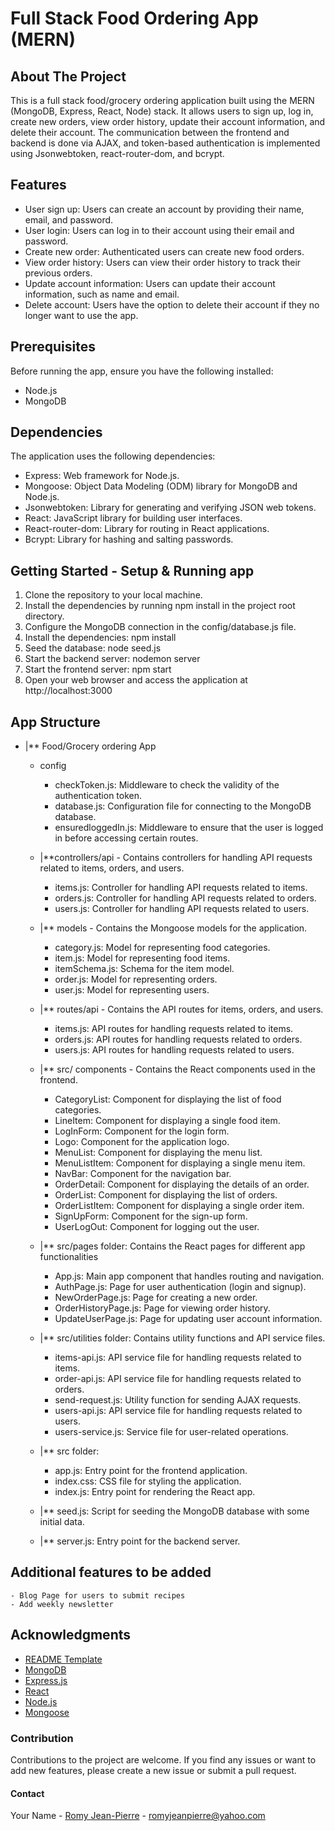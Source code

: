 # Full Stack Food Ordering App (MERN)

## About The Project

This is a full stack food/grocery ordering application built using the MERN (MongoDB, Express, React, Node) stack. It allows users to sign up, log in, create new orders, view order history, update their account information, and delete their account. The communication between the frontend and backend is done via AJAX, and token-based authentication is implemented using Jsonwebtoken, react-router-dom, and bcrypt.

## Features

* User sign up: Users can create an account by providing their name, email, and password.
* User login: Users can log in to their account using their email and password.
* Create new order: Authenticated users can create new food orders.
* View order history: Users can view their order history to track their previous orders.
* Update account information: Users can update their account information, such as name and email.
* Delete account: Users have the option to delete their account if they no longer want to use the app.



## Prerequisites

Before running the app, ensure you have the following installed: 
* Node.js
* MongoDB 

## Dependencies

The application uses the following dependencies:

- Express: Web framework for Node.js.
- Mongoose: Object Data Modeling (ODM) library for MongoDB and Node.js.
- Jsonwebtoken: Library for generating and verifying JSON web tokens.
- React: JavaScript library for building user interfaces.
- React-router-dom: Library for routing in React applications.
- Bcrypt: Library for hashing and salting passwords.




## Getting Started - Setup & Running app
1. Clone the repository to your local machine.
2. Install the dependencies by running npm install in the project root directory.
3. Configure the MongoDB connection in the config/database.js file.
4. Install the dependencies: npm install 
5. Seed the database: node seed.js 
6. Start the backend server: nodemon server
7. Start the frontend server: npm start
8. Open your web browser and access the application at http://localhost:3000


## App Structure 
* |** Food/Grocery ordering App
    *  config
        - checkToken.js: Middleware to check the validity of the authentication token.
        - database.js: Configuration file for connecting to the MongoDB database.
        - ensuredloggedIn.js: Middleware to ensure that the user is logged in before accessing certain  routes.

    * |**controllers/api - Contains controllers for handling API requests related to items, orders, and users.
        - items.js: Controller for handling API requests related to items.
        - orders.js: Controller for handling API requests related to orders.
        - users.js: Controller for handling API requests related to users.

    * |** models - Contains the Mongoose models for the application.
        - category.js: Model for representing food categories.
        - item.js: Model for representing food items.
        - itemSchema.js: Schema for the item model.
        - order.js: Model for representing orders.
        - user.js: Model for representing users.

    * |** routes/api - Contains the API routes for items, orders, and users.
        - items.js: API routes for handling requests related to items.
        - orders.js: API routes for handling requests related to orders.
        - users.js: API routes for handling requests related to users.

    * |** src/ components - Contains the React components used in the frontend.
        - CategoryList: Component for displaying the list of food categories.
        - LineItem: Component for displaying a single food item.
        - LogInForm: Component for the login form.
        - Logo: Component for the application logo.
        - MenuList: Component for displaying the menu list.
        - MenuListItem: Component for displaying a single menu item.
        - NavBar: Component for the navigation bar.
        - OrderDetail: Component for displaying the details of an order.
        - OrderList: Component for displaying the list of orders.
        - OrderListItem: Component for displaying a single order item.
        - SignUpForm: Component for the sign-up form.
        - UserLogOut: Component for logging out the user.

     * |** src/pages folder: Contains the React pages for different app functionalities
        - App.js: Main app component that handles routing and navigation.
        - AuthPage.js: Page for user authentication (login and signup).
        - NewOrderPage.js: Page for creating a new order.
        - OrderHistoryPage.js: Page for viewing order history.
        - UpdateUserPage.js: Page for updating user account information.

    * |** src/utilities folder: Contains utility functions and API service files.
        - items-api.js: API service file for handling requests related to items.
        - order-api.js: API service file for handling requests related to orders.
        - send-request.js: Utility function for sending AJAX requests.
        - users-api.js: API service file for handling requests related to users.
        - users-service.js: Service file for user-related operations.

    * |** src folder:
        - app.js: Entry point for the frontend application.
        - index.css: CSS file for styling the application.
        - index.js: Entry point for rendering the React app.

    * |** seed.js: Script for seeding the MongoDB database with some initial data.
    * |** server.js: Entry point for the backend server.
 



## Additional features to be added
    - Blog Page for users to submit recipes 
    - Add weekly newsletter



## Acknowledgments

* [README Template](https://github.com/othneildrew/Best-README-Template/blob/master/BLANK_README.md?plain=1)
* [MongoDB](https://www.mongodb.com/)
* [Express.js](https://expressjs.com/)
* [React](https://reactjs.org/)
* [Node.js](https://nodejs.org/)
* [Mongoose](https://mongoosejs.com/)


### Contribution

Contributions to the project are welcome. If you find any issues or want to add new features, please create a new issue or submit a pull request.

#### Contact

Your Name - [Romy Jean-Pierre](romyjeanpierre@yahoo.com) - romyjeanpierre@yahoo.com



